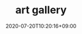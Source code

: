 ---
title: "art gallery"
date: 2020-07-20T10:20:16+09:00
type: "gallery"
mode: "at-once" # at-once is a default value
description: "Where all my art is located with links to social art platforms"
image: gallery/art/fish.png
pinned: true
tags:
- art
---